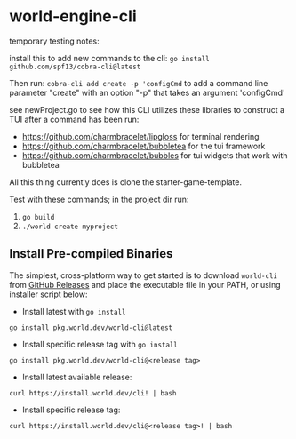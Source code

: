# world-engine-cli

temporary testing notes:

install this to add new commands to the cli:
`go install github.com/spf13/cobra-cli@latest`

Then run:
`cobra-cli add create -p 'configCmd` to add a command line parameter "create" with an option "-p" that takes an argument 'configCmd'

see newProject.go to see how this CLI utilizes these libraries to construct a TUI after a command has been run:
- https://github.com/charmbracelet/lipgloss for terminal rendering
- https://github.com/charmbracelet/bubbletea for the tui framework
- https://github.com/charmbracelet/bubbles for tui widgets that work with bubbletea

All this thing currently does is clone the starter-game-template.

Test with these commands; in the project dir run:
1. `go build`
2. `./world create myproject`

## Install Pre-compiled Binaries

The simplest, cross-platform way to get started is to download `world-cli` from [GitHub Releases](https://github.com/Argus-Labs/world-cli/releases) and place the executable file in your PATH, or using installer script below:

- Install latest with `go install`
```
go install pkg.world.dev/world-cli@latest
```

- Install specific release tag with `go install`
```
go install pkg.world.dev/world-cli@<release tag>
```

- Install latest available release:
```
curl https://install.world.dev/cli! | bash
```

- Install specific release tag:
```
curl https://install.world.dev/cli@<release tag>! | bash
```
